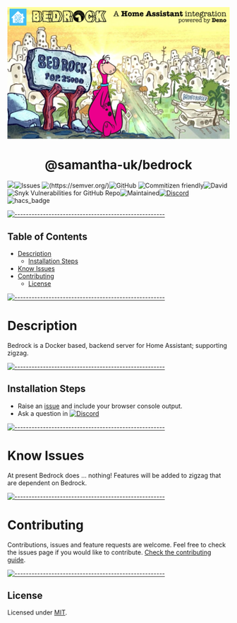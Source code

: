 <!-- ⚠️ This README has been generated from the file(s) "blueprint.md" ⚠️-->
![bedrock logo](bedrock-logo.png)

<h1 align="center">@samantha-uk/bedrock</h1>

![](https://img.shields.io/static/v1?label=Version&message=pkg.version&color=orange)![Issues](https://img.shields.io/github/issues/Samantha-uk/one) ![(https://semver.org/)](https://img.shields.io/badge/SemVer-2.0.0-brightgreen)![GitHub](https://img.shields.io/badge/license-MIT-brightgreen) ![Commitizen friendly](https://img.shields.io/badge/commitizen-friendly-brightgreen.svg)![David](https://img.shields.io/david/Samantha-uk/one) ![Snyk Vulnerabilities for GitHub Repo](https://img.shields.io/snyk/vulnerabilities/github/Samantha-uk/one)![Maintained](https://img.shields.io/maintenance/yes/2021)[![Discord](https://img.shields.io/discord/796659043195551774)](https://discord.gg/XZ49RcWQM2)
![hacs_badge](https://img.shields.io/badge/HACS-Custom-orange.svg)


[![-----------------------------------------------------](https://raw.githubusercontent.com/andreasbm/readme/master/assets/lines/grass.png)](#table-of-contents)

## Table of Contents

* [Description](#description)
	* [Installation Steps](#installation-steps)
* [Know Issues](#know-issues)
* [Contributing](#contributing)
	* [License](#license)


[![-----------------------------------------------------](https://raw.githubusercontent.com/andreasbm/readme/master/assets/lines/grass.png)](#description)

# Description
Bedrock is a Docker based, backend server for Home Assistant; supporting zigzag.

[![-----------------------------------------------------](https://raw.githubusercontent.com/andreasbm/readme/master/assets/lines/grass.png)](#installation-steps)

## Installation Steps

- Raise an [issue](https://github.com/Samantha-uk/one/issues) and include your browser console output.
- Ask a question in [![Discord](https://img.shields.io/discord/796659043195551774)](https://discord.gg/XZ49RcWQM2)


[![-----------------------------------------------------](https://raw.githubusercontent.com/andreasbm/readme/master/assets/lines/grass.png)](#know-issues)

# Know Issues
At present Bedrock does ... nothing!
Features will be added to zigzag that are dependent on Bedrock.


[![-----------------------------------------------------](https://raw.githubusercontent.com/andreasbm/readme/master/assets/lines/grass.png)](#contributing)

# Contributing
Contributions, issues and feature requests are welcome.
Feel free to check the issues page if you would like to contribute.
[Check the contributing guide](/CONTRIBUTING.md).


[![-----------------------------------------------------](https://raw.githubusercontent.com/andreasbm/readme/master/assets/lines/grass.png)](#license)

## License
	
Licensed under [MIT](https://opensource.org/licenses/MIT).
